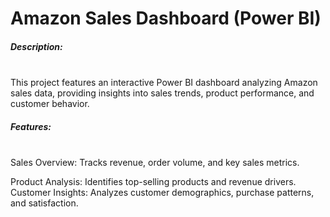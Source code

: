 <h1>Amazon Sales Dashboard (Power BI)</h1>

<h5>Description:</h5><br>
This project features an interactive Power BI dashboard analyzing Amazon sales data, providing insights into sales trends, product performance, and customer behavior.<br>

<h5>Features:</h5><br>
Sales Overview: Tracks revenue, order volume, and key sales metrics.

Product Analysis: Identifies top-selling products and revenue drivers.<br>
Customer Insights: Analyzes customer demographics, purchase patterns, and satisfaction.
